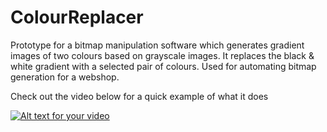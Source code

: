 # ColourReplacer

Prototype for a bitmap manipulation software which generates gradient images of two colours based on grayscale images. It replaces the black & white gradient with a selected pair of colours. Used for automating bitmap generation for a webshop.

Check out the video below for a quick example of what it does

[![Alt text for your video](https://vimeo.com/184010609/og_image_watermark/593370280)](https://vimeo.com/184010609)
